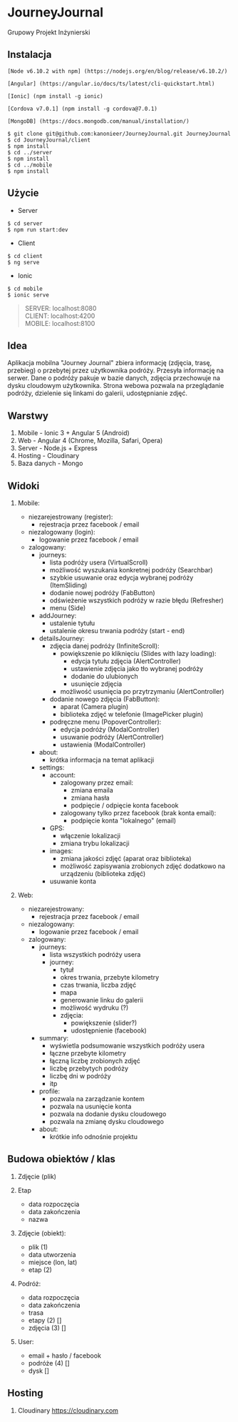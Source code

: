 # JourneyJournal
Grupowy Projekt Inżynierski

## Instalacja
```
[Node v6.10.2 with npm] (https://nodejs.org/en/blog/release/v6.10.2/)
```
```
[Angular] (https://angular.io/docs/ts/latest/cli-quickstart.html)
```
```
[Ionic] (npm install -g ionic)
```
```
[Cordova v7.0.1] (npm install -g cordova@7.0.1)
```
```
[MongoDB] (https://docs.mongodb.com/manual/installation/)
```
```
$ git clone git@github.com:kanonieer/JourneyJournal.git JourneyJournal
$ cd JourneyJournal/client
$ npm install
$ cd ../server
$ npm install
$ cd ../mobile
$ npm install
```

## Użycie
* Server
```
$ cd server
$ npm run start:dev
```
* Client
```
$ cd client
$ ng serve
```
* Ionic
```
$ cd mobile
$ ionic serve
```

> SERVER: localhost:8080 <br>
> CLIENT: localhost:4200 <br>
> MOBILE: localhost:8100

## Idea
Aplikacja mobilna "Journey Journal" zbiera informację (zdjęcia, trasę, przebieg) o przebytej przez użytkownika podróży. Przesyła informację na serwer. Dane o podróży pakuje w bazie danych, zdjęcia przechowuje na dysku cloudowym użytkownika. Strona webowa pozwala na przeglądanie podróży, dzielenie się linkami do galerii, udostępnianie zdjęć.

## Warstwy
1. Mobile - Ionic 3 + Angular 5 (Android)
2. Web - Angular 4 (Chrome, Mozilla, Safari, Opera)
3. Server - Node.js + Express
4. Hosting - Cloudinary
5. Baza danych - Mongo

## Widoki
1. Mobile:
    - niezarejestrowany (register):
        - rejestracja przez facebook / email
    - niezalogowany (login):
        - logowanie przez facebook / email
    - zalogowany:
        - journeys:
            - lista podróży usera (VirtualScroll)
            - możliwość wyszukania konkretnej podróży (Searchbar)
            - szybkie usuwanie oraz edycja wybranej podróży (ItemSliding)
            - dodanie nowej podróży (FabButton)
            - odświeżenie wszystkich podróży w razie błędu (Refresher)
            - menu (Side)
        - addJourney:
            - ustalenie tytułu
            - ustalenie okresu trwania podróży (start - end)
        - detailsJourney:
            - zdjęcia danej podróży (InfiniteScroll):
                - powiększenie po kliknięciu (Slides with lazy loading):
                    - edycja tytułu zdjęcia (AlertController)
                    - ustawienie zdjęcia jako tło wybranej podróży
                    - dodanie do ulubionych
                    - usunięcie zdjęcia
                - możliwość usunięcia po przytrzymaniu (AlertController)
            - dodanie nowego zdjęcia (FabButton):
                - aparat (Camera plugin)
                - biblioteka zdjęć w telefonie (ImagePicker plugin)
            - podręczne menu (PopoverController):
                - edycja podróży (ModalController)
                - usuwanie podróży (AlertController)
                - ustawienia (ModalController)
        - about:
            - krótka informacja na temat aplikacji
        - settings:
            - account:
                - zalogowany przez email:
                    - zmiana emaila
                    - zmiana hasła
                    - podpięcie / odpięcie konta facebook
                - zalogowany tylko przez facebook (brak konta email):
                    - podpięcie konta "lokalnego" (email)
            - GPS:
                - włączenie lokalizacji
                - zmiana trybu lokalizacji
            - images:
                - zmiana jakości zdjęć (aparat oraz biblioteka)
                - możliwość zapisywania zrobionych zdjęć dodatkowo na urządzeniu (biblioteka zdjęć)
            - usuwanie konta

2. Web:
    - niezarejestrowany:
        - rejestracja przez facebook / email
    - niezalogowany:
        - logowanie przez facebook / email
    - zalogowany:
        - journeys:
            - lista wszystkich podróży usera
            - journey:
                - tytuł
                - okres trwania, przebyte kilometry
                - czas trwania, liczba zdjęć
                - mapa
                - generowanie linku do galerii
                - możliwość wydruku (?)
                - zdjęcia:
                    - powiększenie (slider?)
                    - udostępnienie (facebook)
        - summary:
            - wyświetla podsumowanie wszystkich podróży usera
            - łączne przebyte kilometry
            - łączną liczbę zrobionych zdjęć
            - liczbę przebytych podróży
            - liczbę dni w podróży
            - itp
        - profile:
            - pozwala na zarządzanie kontem
            - pozwala na usunięcie konta
            - pozwala na dodanie dysku cloudowego
            - pozwala na zmianę dysku cloudowego
        - about:
            - krótkie info odnośnie projektu

## Budowa obiektów / klas
1. Zdjęcie (plik)

2. Etap
    - data rozpoczęcia
    - data zakończenia
    - nazwa

3. Zdjęcie (obiekt):
    - plik (1)
    - data utworzenia
    - miejsce (lon, lat)
    - etap (2)

4. Podróż:
    - data rozpoczęcia
    - data zakończenia
    - trasa
    - etapy (2) []
    - zdjęcia (3) []

5. User:
    - email + hasło / facebook
    - podróże (4) []
    - dysk []

## Hosting
1. Cloudinary
https://cloudinary.com